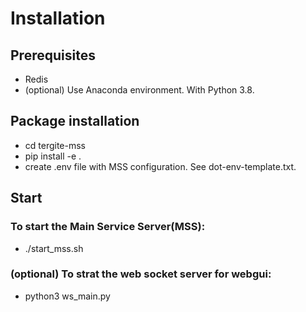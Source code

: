 # Installation

## Prerequisites
* Redis
* (optional) Use Anaconda environment. With Python 3.8.

## Package installation
* cd tergite-mss
* pip install -e .
* create .env file with MSS configuration. See dot-env-template.txt.

## Start
### To start the Main Service Server(MSS):
* ./start_mss.sh

### (optional) To strat the web socket server for webgui:
* python3 ws_main.py
